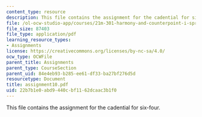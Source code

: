 ```yaml
---
content_type: resource
description: This file contains the assignment for the cadential for six-four.
file: /ol-ocw-studio-app/courses/21m-301-harmony-and-counterpoint-i-spring-2005/22b7b1e0abd9440cbf1162dcaac3b1f0_assignment10.pdf
file_size: 87403
file_type: application/pdf
learning_resource_types:
- Assignments
license: https://creativecommons.org/licenses/by-nc-sa/4.0/
ocw_type: OCWFile
parent_title: Assignments
parent_type: CourseSection
parent_uid: 84e4eb93-b285-ee61-df33-ba27bf276d5d
resourcetype: Document
title: assignment10.pdf
uid: 22b7b1e0-abd9-440c-bf11-62dcaac3b1f0
---
```

This file contains the assignment for the cadential for six-four.
